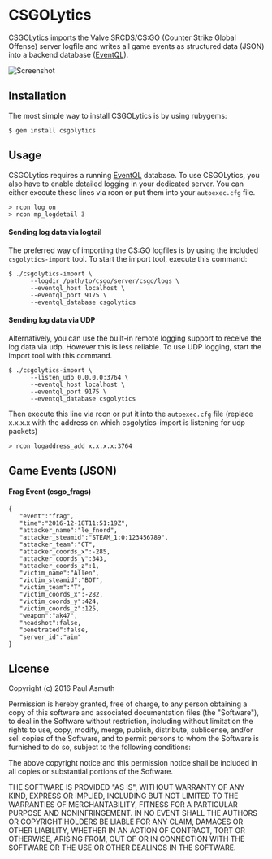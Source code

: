 CSGOLytics
==========

CSGOLytics imports the Valve SRCDS/CS:GO (Counter Strike Global Offense) server logfile and writes all game events as structured data (JSON) into a backend database ([EventQL](https://eventql.io/)).

![Screenshot](https://raw.githubusercontent.com/paulasmuth/csgolytics/master/screenshot.png)

Installation
------------

The most simple way to install CSGOLytics is by using rubygems:

    $ gem install csgolytics
    
Usage
-----

CSGOLytics requires a running [EventQL](https://eventql.io/) database. To use CSGOLytics, you also have to enable detailed logging in your dedicated server. You can either execute these lines via rcon or put them into your `autoexec.cfg` file.

    > rcon log on
    > rcon mp_logdetail 3

#### Sending log data via logtail

The preferred way of importing the CS:GO logfiles is by using the included `csgolytics-import` tool. To start the import tool, execute this command:

    $ ./csgolytics-import \
          --logdir /path/to/csgo/server/csgo/logs \
          --eventql_host localhost \
          --eventql_port 9175 \
          --eventql_database csgolytics
    
#### Sending log data via UDP

Alternatively, you can use the built-in remote logging support to receive the log data via udp. However this is less reliable. To use UDP logging, start the import tool with this command.
    
    $ ./csgolytics-import \
          --listen_udp 0.0.0.0:3764 \
          --eventql_host localhost \
          --eventql_port 9175 \
          --eventql_database csgolytics
         

Then execute this line via rcon or put it into the `autoexec.cfg` file (replace x.x.x.x with the address on which csgolytics-import is listening for udp packets)

    > rcon logaddress_add x.x.x.x:3764
    


Game Events (JSON)
------------------

#### Frag Event (csgo_frags)

    {  
       "event":"frag",
       "time":"2016-12-18T11:51:19Z",
       "attacker_name":"le_fnord",
       "attacker_steamid":"STEAM_1:0:123456789",
       "attacker_team":"CT",
       "attacker_coords_x":-285,
       "attacker_coords_y":343,
       "attacker_coords_z":1,
       "victim_name":"Allen",
       "victim_steamid":"BOT",
       "victim_team":"T",
       "victim_coords_x":-282,
       "victim_coords_y":424,
       "victim_coords_z":125,
       "weapon":"ak47",
       "headshot":false,
       "penetrated":false,
       "server_id":"aim"
    }


License
-------

Copyright (c) 2016 Paul Asmuth

Permission is hereby granted, free of charge, to any person obtaining a copy of this software and associated documentation files (the "Software"), to deal in the Software without restriction, including without limitation the rights to use, copy, modify, merge, publish, distribute, sublicense, and/or sell copies of the Software, and to permit persons to whom the Software is furnished to do so, subject to the following conditions:

The above copyright notice and this permission notice shall be included in all copies or substantial portions of the Software.

THE SOFTWARE IS PROVIDED "AS IS", WITHOUT WARRANTY OF ANY KIND, EXPRESS OR IMPLIED, INCLUDING BUT NOT LIMITED TO THE WARRANTIES OF MERCHANTABILITY, FITNESS FOR A PARTICULAR PURPOSE AND NONINFRINGEMENT. IN NO EVENT SHALL THE AUTHORS OR COPYRIGHT HOLDERS BE LIABLE FOR ANY CLAIM, DAMAGES OR OTHER LIABILITY, WHETHER IN AN ACTION OF CONTRACT, TORT OR OTHERWISE, ARISING FROM, OUT OF OR IN CONNECTION WITH THE SOFTWARE OR THE USE OR OTHER DEALINGS IN THE SOFTWARE.
